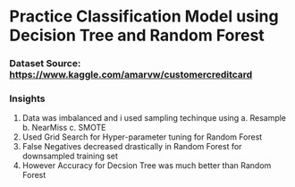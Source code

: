 # Practice Classification Model using Decision Tree and Random Forest
### Dataset Source: https://www.kaggle.com/amarvw/customercreditcard

### Insights
1. Data was imbalanced and i used sampling techinque using
  a. Resample
  b. NearMiss
  c. SMOTE
2. Used Grid Search for Hyper-parameter tuning for Random Forest
3. False Negatives decreased drastically in Random Forest for downsampled training set
4. However Accuracy for Decsion Tree was much better than Random Forest


